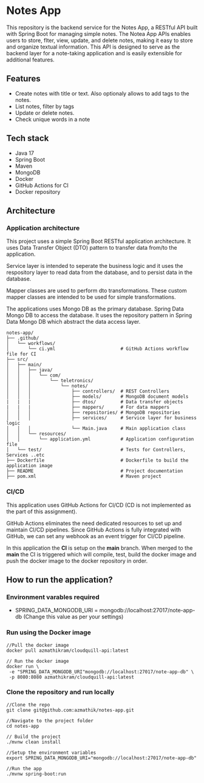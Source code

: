 # Notes App
This repository is the backend service for the Notes App, a RESTful API built with Spring Boot for managing simple notes. The Notea App APIs enables users to store, flter, view, update, and delete notes, making it easy to store and organize textual information. This API is designed to serve as the backend layer for a note-taking application and is easily extensible for additional features.

## Features
- Create notes with title or text. Also optionaly allows to add tags to the notes.
- List notes, filter by tags
- Update or delete notes.
- Check unique words in a note

## Tech stack
- Java 17
- Spring Boot
- Maven
- MongoDB
- Docker
- GitHub Actions for CI
- Docker repository


## Architecture

### Application architecture
This project uses a simple Spring Boot RESTful application architecture. It uses Data Transfer Object (DTO) pattern to transfer data from/to the application. 

Service layer is intended to seperate the business logic and it uses the respository layer to read data from the database, and to persist data in the database.

Mapper classes are used to perform dto transformations. These custom mapper classes are intended to be used for simple transformations.

The applications uses Mongo DB as the primary database. Spring Data Mongo DB to access the database. It uses the repository pattern in Spring Data Mongo DB which abstract the data access layer.

```plaintext
notes-app/
├── .github/
│   └── workflows/
│       └── ci.yml                        # GitHub Actions workflow file for CI
├── src/
│   ├── main/
│   │   ├── java/
│   │   │   └── com/
│   │   │       └── teletronics/
│   │   │           └── notes/
│   │   │               ├── controllers/  # REST Controllers
│   │   │               ├── models/       # MongoDB document models
|   |   |               ├── dtos/         # Data transfer objects
|   |   |               ├── mappers/      # For data mappers
│   │   │               ├── repositories/ # MongoDB repositories
│   │   │               ├── services/     # Service layer for business logic
│   │   │               └── Main.java     # Main application class
│   │   └── resources/
│   │       └── application.yml           # Application configuration file
│   └── test/                             # Tests for Controllers, Services ..etc
├── Dockerfile                            # Dockerfile to build the application image 
├── README                                # Project documentation
├── pom.xml                               # Maven project
```
### CI/CD

This application uses GitHub Actions for CI/CD (CD is not implemented as the part of this assignment). 

GitHub Actions eliminates the need dedicated resources to set up and maintain CI/CD pipelines. Since GitHub Actions is fully integrated with GitHub, we can set any webhook as an event trigger for CI/CD pipeline.

In this application the __CI__ is setup on the __main__ branch. When merged to the __main__ the CI is triggered which will compile, test, build the docker image and push the docker image to the docker repository in order.


## How to run the application?

### Environment varables required

- SPRING_DATA_MONGODB_URI = mongodb://localhost:27017/note-app-db (Change this value as per your settings)

### Run using the Docker image

```
//Pull the docker image
docker pull azmathikram/cloudquill-api:latest

// Run the docker image 
docker run \
 -e "SPRING_DATA_MONGODB_URI"mongodb://localhost:27017/note-app-db" \
 -p 8080:8080 azmathikram/cloudquill-api:latest
```

### Clone the repository and run locally

```
//Clone the repo
git clone git@github.com:azmathik/notes-app.git

//Navigate to the project folder 
cd notes-app
 
// Build the project
./mvnw clean install

//Setup the environment variables  
export SPRING_DATA_MONGODB_URI="mongodb://localhost:27017/note-app-db"

//Run the app
./mvnw spring-boot:run
```









